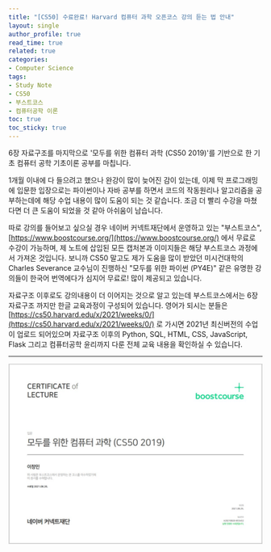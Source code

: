 ```yaml
---
title: "[CS50] 수료완료! Harvard 컴퓨터 과학 오픈코스 강의 듣는 법 안내"
layout: single
author_profile: true
read_time: true
related: true
categories:
- Computer Science
tags:
- Study Note
- CS50
- 부스트코스
- 컴퓨터공학 이론
toc: true
toc_sticky: true
---
```


6장 자료구조를 마지막으로 '모두를 위한 컴퓨터 과학 (CS50 2019)'를 기반으로 한 기초 컴퓨터 공학 기초이론 공부를 마칩니다.

1개월 이내에 다 들으려고 했으나 완강이 많이 늦어진 감이 있는데, 이제 막 프로그래밍에 입문한 입장으로는 파이썬이나 자바 공부를 하면서 코드의 작동원리나 알고리즘을 공부하는데에 해당 수업 내용이 많이 도움이 되는 것 같습니다. 조금 더 빨리 수강을 마쳤다면 더 큰 도움이 되었을 것 같아 아쉬움이 남습니다.    

따로 강의를 들어보고 싶으실 경우 네이버 커넥트재단에서 운영하고 있는 "부스트코스", [https://www.boostcourse.org/](https://www.boostcourse.org/) 에서 무료로 수강이 가능하며, 제 노트에 삽입된 모든 캡처본과 이미지들은 해당 부스트코스 과정에서 가져온 것입니다. 보니까 CS50 말고도 제가 도움을 많이 받았던 미시건대학의 Charles Severance 교수님이 진행하신 "모두를 위한 파이썬 (PY4E)" 같은 유명한 강의들이 한국어 번역에다가 심지어 무료로! 많이 제공되고 있습니다.

자료구조 이후로도 강의내용이 더 이어지는 것으로 알고 있는데 부스트코스에서는 6장 자료구조 까지만 한글 교육과정이 구성되어 있습니다. 영어가 되시는 분들은 [https://cs50.harvard.edu/x/2021/weeks/0/](https://cs50.harvard.edu/x/2021/weeks/0/) 로 가시면 2021년 최신버전의 수업이 업로드 되어있으며 자료구조 이후의 Python, SQL, HTML, CSS, JavaScript, Flask 그리고 컴퓨터공학 윤리까지 다룬 전체 교육 내용을 확인하실 수 있습니다.

------

![img](https://raw.githubusercontent.com/lucathree/lucathree.github.io/master/assets/images/2021/2021-08-26.jpg)
